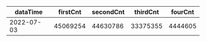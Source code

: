 |dataTime|firstCnt|secondCnt|thirdCnt|fourCnt|
|-|-|-|-|-|
|2022-07-03|45069254|44630786|33375355|4444605|